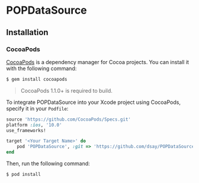 # POPDataSource

## Installation

### CocoaPods

[CocoaPods](http://cocoapods.org) is a dependency manager for Cocoa projects. You can install it with the following command:

```bash
$ gem install cocoapods
```

> CocoaPods 1.1.0+ is required to build.

To integrate POPDataSource into your Xcode project using CocoaPods, specify it in your `Podfile`:

```ruby
source 'https://github.com/CocoaPods/Specs.git'
platform :ios, '10.0'
use_frameworks!

target '<Your Target Name>' do
    pod 'POPDataSource', :git => 'https://github.com/dsay/POPDataSources.git', :tag => '0.1.2'
end
```

Then, run the following command:

```bash
$ pod install
```
